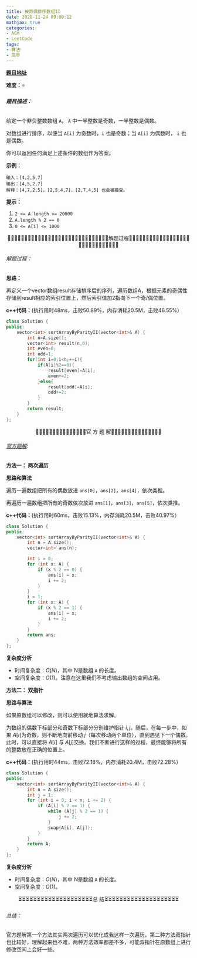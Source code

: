 ```yaml
---
title: 按奇偶排序数组II
date: 2020-11-24 09:00:12
mathjax: true
categories:
- ACM
- LeetCode
tags:
- 算法
- 简单
---
```


**[题目地址](https://leetcode-cn.com/problems/sort-array-by-parity-ii/)**

**难度：**⭐

###### **题目描述：**

给定一个非负整数数组 `A`， `A` 中一半整数是奇数，一半整数是偶数。

对数组进行排序，以便当 `A[i]` 为奇数时，`i` 也是奇数；当 `A[i]` 为偶数时， `i` 也是偶数。

你可以返回任何满足上述条件的数组作为答案。

<!-- more -->

**示例：**

```
输入：[4,2,5,7]
输出：[4,5,2,7]
解释：[4,7,2,5]，[2,5,4,7]，[2,7,4,5] 也会被接受。
```

**提示：**

1. `2 <= A.length <= 20000`
2. `A.length % 2 == 0`
3. `0 <= A[i] <= 1000`

 

<center>🙋‍♂️🙋‍♂️🙋‍♂️🙋‍♂️🙋‍♂️🙋‍♂️🙋‍♂️🙋‍♂️🙋‍♂️🙋‍♂️🙋‍♂️🙋‍♂️🙋‍♂️🙋‍♂️🙋‍♂️解题过程🙋‍♂️🙋‍♂️🙋‍♂️🙋‍♂️🙋‍♂️🙋‍♂️🙋‍♂️🙋‍♂️🙋‍♂️🙋‍♂️🙋‍♂️🙋‍♂️🙋‍♂️🙋‍♂️🙋‍♂️</center>

###### 解题过程：

**思路：**

再定义一个vector数组result存储排序后的序列，遍历数组A，根据元素的奇偶性存储到result相应的索引位置上，然后索引值加2指向下一个奇/偶位置。

**c++代码：**(执行用时48ms，击败50.89%，内存消耗20.5M，击败46.55%）

```c++
class Solution {
public:
    vector<int> sortArrayByParityII(vector<int>& A) {
        int n=A.size();
        vector<int> result(n,0);
        int even=0;
        int odd=1;
        for(int i=0;i<n;++i){
            if(A[i]%2==0){
                result[even]=A[i];
                even+=2;
            }else{
                result[odd]=A[i];
                odd+=2;
            }
        }
        return result;
    }
};
```



<center>💎💎💎💎💎💎💎💎💎💎💎💎💎💎💎官 方 题 解💎💎💎💎💎💎💎💎💎💎💎💎💎💎💎</center>

###### [官方题解](https://leetcode-cn.com/problems/sort-array-by-parity-ii/solution/an-qi-ou-pai-xu-shu-zu-ii-by-leetcode-solution/):

**方法一： 两次遍历**

**思路和算法**

遍历一遍数组把所有的偶数放进 `ans[0]`，`ans[2]`，`ans[4]`，依次类推。

再遍历一遍数组把所有的奇数依次放进 `ans[1]`，`ans[3]`，`ans[5]`，依次类推。

**c++代码：**(执行用时60ms，击败15.13%，内存消耗20.5M，击败40.97%）

```c++
class Solution {
public:
    vector<int> sortArrayByParityII(vector<int>& A) {
        int n = A.size();
        vector<int> ans(n);

        int i = 0;
        for (int x: A) {
            if (x % 2 == 0) {
                ans[i] = x;
                i += 2;
            }
        }
        i = 1;
        for (int x: A) {
            if (x % 2 == 1) {
                ans[i] = x;
                i += 2;
            }
        }
        return ans;
    }
};
```

**复杂度分析**

- 时间复杂度：$O(N)$，其中 N是数组 `A` 的长度。
- 空间复杂度：$O(1)$。注意在这里我们不考虑输出数组的空间占用。

**方法二： 双指针**

**思路与算法**

如果原数组可以修改，则可以使用就地算法求解。

为数组的偶数下标部分和奇数下标部分分别维护指针 $i, j$。随后，在每一步中，如果 $A[i]$为奇数，则不断地向前移动 $j$（每次移动两个单位），直到遇见下一个偶数。此时，可以直接将 $A[i]$ 与 $A[j]$交换。我们不断进行这样的过程，最终能够将所有的整数放在正确的位置上。

**c++代码：**(执行用时44ms，击败72.18%，内存消耗20.4M，击败72.28%）

```c++
class Solution {
public:
    vector<int> sortArrayByParityII(vector<int>& A) {
        int n = A.size();
        int j = 1;
        for (int i = 0; i < n; i += 2) {
            if (A[i] % 2 == 1) {
                while (A[j] % 2 == 1) {
                    j += 2;
                }
                swap(A[i], A[j]);
            }
        }   
        return A;
    }
};
```

**复杂度分析**

- 时间复杂度：$O(N)$，其中 N是数组 `A` 的长度。
- 空间复杂度：$O(1)$。



<center>⏳⏳⏳⏳⏳⏳⏳⏳⏳⏳⏳⏳⏳⏳⏳⏳⏳⏳⏳⏳总 结⏳⏳⏳⏳⏳⏳⏳⏳⏳⏳⏳⏳⏳⏳⏳⏳⏳⏳⏳⏳</center>

###### 总结：

官方题解第一个方法其实两次遍历可以优化成我这样一次遍历，第二种方法双指针也比较好，理解起来也不难，两种方法效率都差不多，可能双指针在原数组上进行修改空间上会好一些。